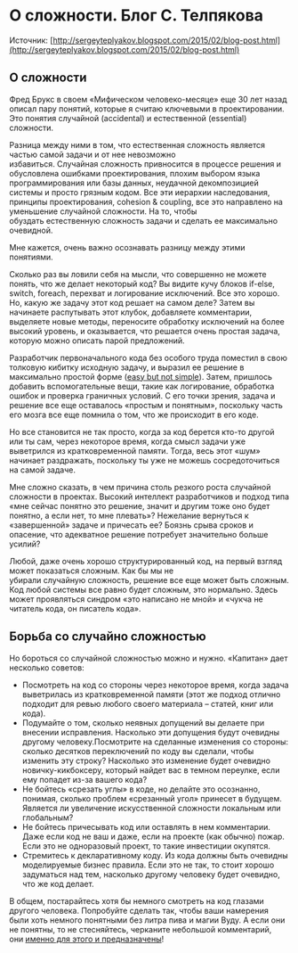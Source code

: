 # О сложности. Блог С. Телпякова

Источник: [http://sergeyteplyakov.blogspot.com/2015/02/blog-post.html](http://sergeyteplyakov.blogspot.com/2015/02/blog-post.html)

## О сложности

Фред Брукс в своем «Мифическом человеко-месяце» еще 30 лет назад описал пару понятий, которые я считаю ключевыми в проектировании. Это понятия случайной (accidental) и естественной (essential) сложности.

Разница между ними в том, что естественная сложность является частью самой задачи и от нее невозможно избавиться. Случайная сложность привносится в процессе решения и обусловлена ошибками проектирования, плохим выбором языка программирования или базы данных, неудачной декомпозицией системы и просто грязным кодом. Все эти иерархии наследования, принципы проектирования, cohesion & coupling, все это направлено на уменьшение случайной сложности. На то, чтобы обуздать естественную сложность задачи и сделать ее максимально очевидной.

Мне кажется, очень важно осознавать разницу между этими понятиями.

Сколько раз вы ловили себя на мысли, что совершенно не можете понять, что же делает некоторый код? Вы видите кучу блоков if-else, switch, foreach, перехват и логирование исключений. Все это хорошо. Но, какую же задачу этот код решает на самом деле? Затем вы начинаете распутывать этот клубок, добавляете комментарии, выделяете новые методы, переносите обработку исключений на более высокий уровень, и оказывается, что решается очень простая задача, которую можно описать парой предложений.

Разработчик первоначального кода без особого труда поместил в свою толковую кибитку исходную задачу, и выразил ее решение в максимально простой форме ([easy but not simple](http://www.infoq.com/presentations/Simple-Made-Easy)). Затем, пришлось добавить вспомогательные вещи, такие как логирование, обработка ошибок и проверка граничных условий. С его точки зрения, задача и решение все еще оставалось «простым и понятным», поскольку часть его мозга все еще помнила о том, что же происходит в его коде.

Но все становится не так просто, когда за код берется кто-то другой или ты сам, через некоторое время, когда смысл задачи уже выветрился из кратковременной памяти. Тогда, весь этот «шум» начинает раздражать, поскольку ты уже не можешь сосредоточиться на самой задаче.

Мне сложно сказать, в чем причина столь резкого роста случайной сложности в проектах. Высокий интеллект разработчиков и подход типа «мне сейчас понятно это решение, значит и другим тоже оно будет понятно, а если нет, то мне плевать»? Нежелание вернуться к «завершенной» задаче и причесать ее? Боязнь срыва сроков и опасение, что адекватное решение потребует значительно больше усилий?

Любой, даже очень хорошо структурированный код, на первый взгляд может показаться сложным. Как бы мы не убирали случайную сложность, решение все еще может быть сложным. Код любой системы все равно будет сложным, это нормально. Здесь может проявляться синдром «это написано не мной» и «чукча не читатель кода, он писатель кода».

## Борьба со случайно сложностью

Но бороться со случайной сложностью можно и нужно. «Капитан» дает несколько советов:

- Посмотреть на код со стороны через некоторое время, когда задача выветрилась из кратковременной памяти (этот же подход отлично подходит для ревью любого своего материала – статей, книг или кода).
- Подумайте о том, сколько неявных допущений вы делаете при внесении исправления. Насколько эти допущения будут очевидны другому человеку.Посмотрите на сделанные изменения со стороны: сколько десятков переключений по коду вы сделали, чтобы изменить эту строку? Насколько это изменение будет очевидно новичку-кикбоксеру, который найдет вас в темном переулке, если ему попадет из-за вашего кода?
- Не бойтесь «срезать углы» в коде, но делайте это осознанно, понимая, сколько проблем «срезанный угол» принесет в будущем. Является ли увеличение искусственной сложности локальным или глобальным?
- Не бойтесь причесывать код или оставлять в нем комментарии. Даже если код не ваш и даже, если на проекте (как обычно) пожар. Если это не одноразовый проект, то такие инвестиции окупятся.
- Стремитесь к декларативному коду. Из кода должны быть очевидны моделируемые бизнес правила. Если это не так, то стоит хорошо задуматься над тем, насколько другому человеку будет очевидно, что же код делает.

В общем, постарайтесь хотя бы немного смотреть на код глазами другого человека. Попробуйте сделать так, чтобы ваши намерения были хоть немного понятными без литра пива и магии Вуду. А если они не понятны, то не стесняйтесь, черканите небольшой комментарий, они [именно для этого и предназначены](http://sergeyteplyakov.blogspot.com/2013/05/blog-post_20.html)!